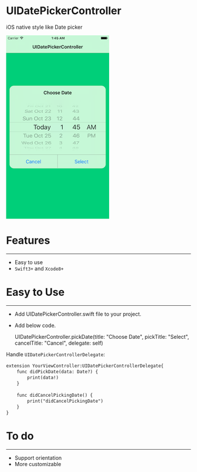 # UIDatePickerController
iOS native style like Date picker

[![UIDatePickerController](https://github.com/ZaidPathan/UIDatePickerController/blob/master/demo.png)](https://github.com/ZaidPathan/UIDatePickerController)

# Features
___
- Easy to use
- `Swift3+` and `Xcode8+`


# Easy to Use
___

- Add UIDatePickerController.swift file to your project.
- Add below code.
    
    UIDatePickerController.pickDate(title: "Choose Date", pickTitle: "Select", cancelTitle: "Cancel", delegate: self)

Handle `UIDatePickerControllerDelegate`:

    extension YourViewController:UIDatePickerControllerDelegate{
        func didPickDate(data: Date?) {
            print(data!)
        }
    
        func didCancelPickingDate() {
            print("didCancelPickingDate")
        }
    }


# To do
___
- Support orientation
- More customizable

